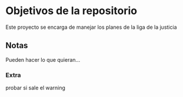 # Objetivos de la repositorio

Este proyecto se encarga de manejar los planes de la liga de la justicia


## Notas
Pueden hacer lo que quieran...

### Extra
probar si sale el warning
